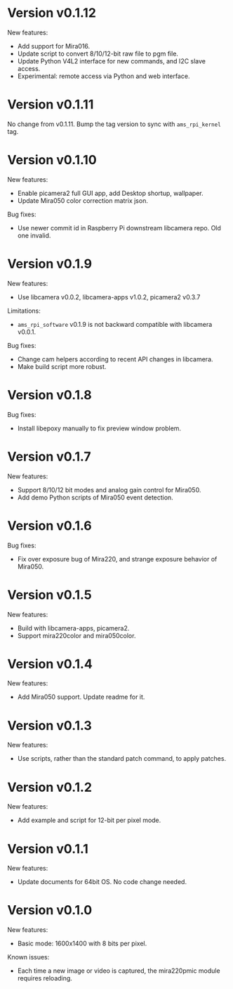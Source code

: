 # Version v0.1.12

New features:
- Add support for Mira016.
- Update script to convert 8/10/12-bit raw file to pgm file.
- Update Python V4L2 interface for new commands, and I2C slave access.
- Experimental: remote access via Python and web interface.

# Version v0.1.11

No change from v0.1.11. Bump the tag version to sync with `ams_rpi_kernel` tag.

# Version v0.1.10

New features:
- Enable picamera2 full GUI app, add Desktop shortup, wallpaper.
- Update Mira050 color correction matrix json.

Bug fixes:
- Use newer commit id in Raspberry Pi downstream libcamera repo. Old one invalid.

# Version v0.1.9

New features:
- Use libcamera v0.0.2, libcamera-apps v1.0.2, picamera2 v0.3.7

Limitations:
- `ams_rpi_software` v0.1.9 is not backward compatible with libcamera v0.0.1.

Bug fixes:
- Change cam helpers according to recent API changes in libcamera.
- Make build script more robust.

# Version v0.1.8

Bug fixes:
- Install libepoxy manually to fix preview window problem.

# Version v0.1.7

New features:
- Support 8/10/12 bit modes and analog gain control for Mira050.
- Add demo Python scripts of Mira050 event detection.

# Version v0.1.6

Bug fixes:
- Fix over exposure bug of Mira220, and strange exposure behavior of Mira050.

# Version v0.1.5

New features:
- Build with libcamera-apps, picamera2.
- Support mira220color and mira050color.

# Version v0.1.4

New features:
- Add Mira050 support. Update readme for it.

# Version v0.1.3

New features:
- Use scripts, rather than the standard patch command, to apply patches.

# Version v0.1.2

New features:
- Add example and script for 12-bit per pixel mode.

# Version v0.1.1

New features:
- Update documents for 64bit OS. No code change needed.

# Version v0.1.0

New features:
- Basic mode: 1600x1400 with 8 bits per pixel.

Known issues:
- Each time a new image or video is captured, the mira220pmic module requires reloading.

